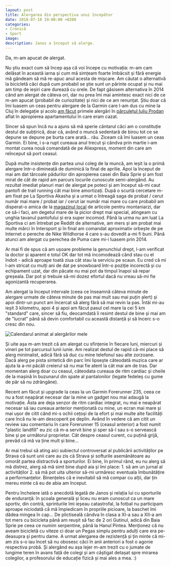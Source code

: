 ```yaml
---
layout: post
title: Alergarea din perspectiva unui începător
date: 2018-07-10 19:00:00 +0200
categories:
- Cronică
- Sport
image: 
description: Janos a început să alerge.
---
```

Da, m-am apucat de alergat.

Nu știu exact cum să încep așa că voi începe cu motivația: m-am cam delăsat în această iarna și cum mă simțeam foarte îmbâcsit și fără energie mă gândeam să mă re-apuc anul acesta de mișcare. Am căutat o alternativă la bicicletă căci după cum probabil se știe sunt un părinte ocupat și nu mai am timp de ieșiri care durează cu orele. De fapt găsisem alternativa în 2014 când am alergat de câteva ori, dar nu prea îmi mai amintesc exact nici de ce m-am apucat (probabil de curiozitate) și nici de ce am renunțat. Știu doar că îmi luasem un ceas pentru alergare de la Garmin care l-am dus cu mine la Cluj în delegație și acolo [am făcut](https://www.rusiczki.net/2014/08/22/alti-10-ani/) primele alergări în [părculețul Iuliu Prodan](https://www.openstreetmap.org/#map=18/46.75762/23.57206) aflat în apropierea apartamentului în care eram cazat.

Sincer să spun încă nu a ajuns să mă sperie cântarul căci am o constituție destul de subțirică, doar că, având o muncă sedentară de birou tot ce se depune se depune pe burta care arată... rău. Ziceam că îmi luasem un ceas Garmin. Ei bine, i s-a rupt cureaua anul trecut și cândva prin martie i-am montat curea nouă comandată de pe Aliexpress, moment din care am reînceput să port ceasul.

După multe insistențe din partea unui coleg de la muncă, am ieșit la o primă alergare într-o dimineață de duminică la final de aprilie. Apoi la început de mai am dat târcoale pădurilor din apropierea casei din Baia Sprie și am fost mirat de cât de rapid am parcurs locurile cunoscute semi-alergând. Au rezultat imediat planuri mari de alergat pe poteci și am început să-mi caut pantofi de trail running cât mai bine amortizați. După o scurtă cercetare m-am fixat pe La Sportiva Akasha și a urmat o întreagă saga de probat / cerut număr mai mare / probat iar / cerut iar număr mai mare cu care probabil am disperat-o amica de la [magazinul local](https://www.facebook.com/Alaska-Outdoor-Shop-167158273332818/) de articole pentru montaniarzi, dar ce să-i faci, am degetul mare de la picior drept mai special, atingeam cu unghia tavanul pantofului și era super incomod. Până la urma nu am luat La Sportiva ci am întrebat pe Reddit de alternative, am mers și am probat mai multe mărci în Intersport și în final am comandat aproximativ orbește de pe Internet o pereche de Nike Wildhorse 4 care s-au dovedit a-mi fi buni. Până atunci am alergat cu perechea de Puma care mi-i luasem prin 2014.

Ar mai fi de spus că am ușoare probleme la genunchiul drept, l-am verificat la doctor și aparent e totul OK dar tot mă incomodează când stau cu el îndoit - adică aproape toată ziua cât stau la serviciu pe scaun. Eu cred că mi l-am stricat cu mulți ani de dat pe snowboard într-o poziție incorectă și cu echipament uzat, dar din păcate nu mai pot da timpul înapoi să repar greșeala. Dar pot și trebuie să-mi dozez efortul dacă nu vreau să-mi fie agonizantă recuperarea.

Am alergat la început intervale (ceea ce înseamnă câteva minute de alergare urmate de câteva minute de pas mai mult sau mai puțin alert) și apoi dintr-un punct am încercat să alerg fără să mai revin la pas. Întâi mi-au ieșit 3 kilometru, apoi 4 și apoi am făcut pasul cel mare la cei 5 km "standard" care, sincer să fiu, deocamdată îi resimt destul de bine și mai am de "lucrat" până să devin comfortabil cu această distanță și să încerc s-o cresc din nou.

![Calendarul animat al alergărilor mele](https://content.rusiczki.net/2018/07/alergare-calendar-animat.gif)

Și uite așa m-am trezit că am alergat cu sfințenie în fiecare luni, miercuri și vineri pe tot parcursul lunii iunie. Am realizat destul de rapid că-mi place să alerg minimalist, adică fără să duc cu mine telefonul sau alte zorzoane. Dacă alerg pe pista sintetică din parc îmi lipsește câteodată muzica care ar ajuta la a-mi păcăli creierul să nu mai fie atent la cât mai am de tras. Dar momentan alerg doar cu ceasul, câteodata cureaua de ritm cardiac și cheile de la mașină în buzunarul din spate al pantalonilor (legate fedeleș cu gume de păr să nu zdrăngăne).

Recent am făcut și upgrade la ceas la un Garmin Forerunner 235, ceea ce nu a fost neapărat necesar dar la mine un gadget nou mai adaugă la motivație. Ăsta are deja senzor de ritm cardiac integrat, nu mai e neapărat necesar să iau cureaua anterior menționată cu mine, un ecran mai mare și mai ușor de citit când mi-s ochii cețoși de la efort și mai multe alte facilități care încă nu le-am descoperit pe deplin. Având în vedere că am citit un review sau comentariu în care Forerunner 15 (ceasul anterior) a fost numit "plastic landfill" eu zic că m-a servit bine și sper să-l sau s-o servească bine și pe următorul proprietar. Cât despre ceasul curent, cu puțină grijă, prevăd că mă va ține mult și bine...

Ar mai trebui să ating aici subiectul controversat al publicării activităților pe Strava că sunt unii care au zis că Strava și softurile asemănătoare au omorât partea distractivă a sporturilor. Ei bine, în primul rând, eu nu alerg să mă distrez, alerg să mă simt bine *după* aia și îmi place: 1. să am un jurnal al activităților 2. să mă pot uita ulterior să-mi urmăresc eventuala îmbunătățire a performanțelor. Binențeles că e inevitabil să mă compar cu alții, dar țin mereu minte că eu de abia am început.

Pentru încheiere iată o anecdotă legată de Janos și relația lui cu sporturile de enduranță: în școala generală și liceu nu eram cunoscut ca un mare sportiv, din contră, sprinturile îmi ieșeau catastrofal, la fotbal nu participam aproape niciodată că mă împiedicam în propriile picioare, la baschet îmi dădea mingea în cap... De plictiseală cândva în clasa a XI-a sau a XII-a am tot mers cu bicicleta până am reușit să fac de 2 ori Gutinul, adică din Baia Sprie pe ceea ce numim serpentine, până la Hanul Pintea. Menționez că nu aveam bicicletă cu viteze ci doar un Pegas simplu pentru adulți care era pe-deasupra și pentru dame. A urmat alergarea de rezistență și țin minte că mi-am zis s-o iau încet să nu obosesc căci în anii anteriori a fost o agonie respectiva probă. Și alergând eu așa lejer m-am trezit cu o jumate de lungime teren în avans față de colegi și am câștigat detașat spre mirarea colegilor, a profesorului de educație fizică și mai ales a mea. :)
